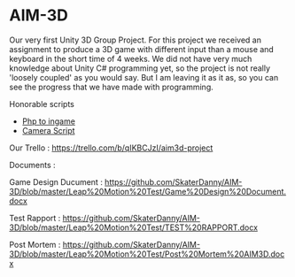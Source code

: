 # AIM-3D
Our very first Unity 3D Group Project. For this project we received an assignment to produce a 3D game with different input than a mouse and keyboard in the short time of 4 weeks. We did not have very much knowledge about Unity C# programming yet, so the project is not really 'loosely coupled' as you would say. But I am leaving it as it as, so you can see the progress that we have made with programming.

Honorable scripts
* [Php to ingame](Assets/Scripts/Menu%26Leaderboards/PhpSender.cs)
* [Camera Script](Assets/Scripts/Camera/CameraScript.cs)


Our Trello : https://trello.com/b/qIKBCJzI/aim3d-project


Documents :

Game Design Ducument  : 
        https://github.com/SkaterDanny/AIM-3D/blob/master/Leap%20Motion%20Test/Game%20Design%20Document.docx
    
Test Rapport          : 
        https://github.com/SkaterDanny/AIM-3D/blob/master/Leap%20Motion%20Test/TEST%20RAPPORT.docx
    
Post Mortem           : 
        https://github.com/SkaterDanny/AIM-3D/blob/master/Leap%20Motion%20Test/Post%20Mortem%20AIM3D.docx
